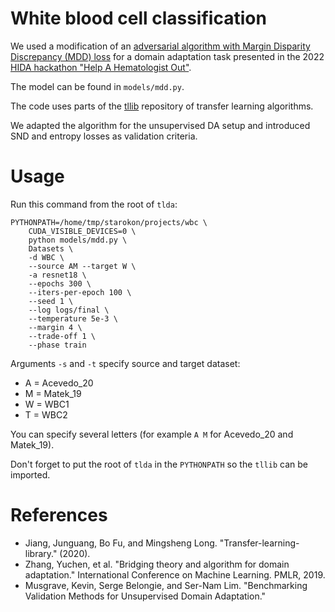# White blood cell classification

We used a modification of an [adversarial algorithm with Margin Disparity Discrepancy (MDD) loss](http://proceedings.mlr.press/v97/zhang19i/zhang19i.pdf) for a domain
adaptation task presented in the 2022 [HIDA hackathon "Help A Hematologist Out"](https://www.helmholtz-hida.de/en/events/data-challenge-help-a-hematologist-out/).
 
The model can be found in `models/mdd.py`.

The code uses parts of the [tllib](https://github.com/thuml/Transfer-Learning-Library) repository of transfer learning algorithms.

We adapted the algorithm for the unsupervised DA setup and introduced SND and entropy losses as validation criteria.

# Usage

Run this command from the root of `tlda`:

    PYTHONPATH=/home/tmp/starokon/projects/wbc \
        CUDA_VISIBLE_DEVICES=0 \
        python models/mdd.py \
        Datasets \
        -d WBC \
        --source AM --target W \
        -a resnet18 \
        --epochs 300 \
        --iters-per-epoch 100 \
        --seed 1 \
        --log logs/final \
        --temperature 5e-3 \
        --margin 4 \
        --trade-off 1 \
        --phase train

Arguments `-s` and `-t` specify source and target dataset:

* A = Acevedo_20
* M = Matek_19
* W = WBC1
* T = WBC2

You can specify several letters (for example `A M` for Acevedo_20 and Matek_19).

Don't forget to put the root of `tlda` in the `PYTHONPATH` so the `tllib` can be imported.

# References

* Jiang, Junguang, Bo Fu, and Mingsheng Long. "Transfer-learning-library." (2020).
* Zhang, Yuchen, et al. "Bridging theory and algorithm for domain adaptation." International Conference on Machine Learning. PMLR, 2019.
* Musgrave, Kevin, Serge Belongie, and Ser-Nam Lim. "Benchmarking Validation Methods for Unsupervised Domain Adaptation."

